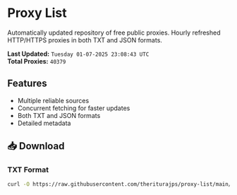 # Proxy List

Automatically updated repository of free public proxies. Hourly refreshed HTTP/HTTPS proxies in both TXT and JSON formats.

**Last Updated:** `Tuesday 01-07-2025 23:08:43 UTC`  
**Total Proxies:** `40379`

## Features
- Multiple reliable sources
- Concurrent fetching for faster updates
- Both TXT and JSON formats
- Detailed metadata

## 📥 Download

### TXT Format
```bash
curl -O https://raw.githubusercontent.com/theriturajps/proxy-list/main/proxies.txt